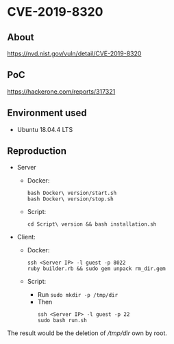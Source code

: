 # CVE-2019-8320

## About
<https://nvd.nist.gov/vuln/detail/CVE-2019-8320>


## PoC
<https://hackerone.com/reports/317321>


## Environment used

* Ubuntu 18.04.4 LTS


## Reproduction

* Server
    - Docker:
        ```shell script
        bash Docker\ version/start.sh
        bash Docker\ version/stop.sh  
        ```
      
    - Script:
        ```shell script
        cd Script\ version && bash installation.sh
        ```

* Client:
    - Docker:
        ```shell script
        ssh <Server IP> -l guest -p 8022
        ruby builder.rb && sudo gem unpack rm_dir.gem
        ```
    
    - Script:
        * Run `sudo mkdir -p /tmp/dir`
        * Then
            ```shell script
            ssh <Server IP> -l guest -p 22
            sudo bash run.sh 
            ```

The result would be the deletion of */tmp/dir* own by root.
